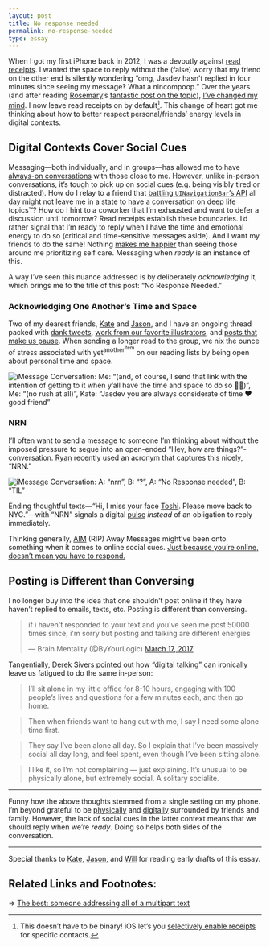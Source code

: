 ```yaml
---
layout: post
title: No response needed
permalink: no-response-needed
type: essay
---
```


When I got my first iPhone back in 2012, I was a devoutly against [read receipts](https://twitter.com/_Cooper/status/677163779373797376). I wanted the space to reply without the (false) worry that my friend on the other end is silently wondering “omg, Jasdev hasn’t replied in four minutes since seeing my message‽ What a nincompoop.” Over the years (and after reading [Rosemary](https://twitter.com/rosadona)’s [fantastic post on the topic](http://hellogiggles.com/love-sex/friends/read-receipts-help-set-boundaries-relationships/)), [I’ve changed my mind](https://twitter.com/jasdev/status/716810286980808704). I now leave read receipts on by default[^1]. This change of heart got me thinking about how to better respect personal/friends’ energy levels in digital contexts.

## Digital Contexts Cover Social Cues

Messaging—both individually, and in groups—has allowed me to have [always-on conversations](/always-on-conversations) with those close to me. However, unlike in-person conversations, it’s tough to pick up on social cues (e.g. being visibly tired or distracted). How do I relay to  a friend that [battling `UINavigationBar`’s API](https://twitter.com/jasdev/status/893578963121041409) all day might not leave me in a state to have a conversation on deep life topics™? How do I hint to a coworker that I’m exhausted and want to defer a discussion until tomorrow? Read receipts establish these boundaries. I’d rather signal that I’m ready to reply when I have the time and emotional energy to do so (critical and time-sensitive messages aside). And I want my friends to do the same! Nothing [makes me happier](https://twitter.com/jasdev/status/883521405803016192) than seeing those around me prioritizing self care. Messaging when _ready_ is an instance of this.

A way I’ve seen this nuance addressed is by deliberately *acknowledging* it, which brings me to the title of this post: “No Response Needed.”

### Acknowledging One Another’s Time and Space

Two of my dearest friends, [Kate](https://twitter.com/katelikestoread) and [Jason](https://twitter.com/jasonbrennan/), and I have an ongoing thread packed with [dank tweets](https://twitter.com/exploreasyraf/status/884778801263136769), [work from our favorite illustrators](https://www.instagram.com/p/BVMIFVvBzhe/), and [posts that make us pause](https://twitter.com/jasdev/status/906596468873728000). When sending a longer read to the group, we nix the ounce of stress associated with yet<sup>another<sup>item</sup></sup> on our reading lists by being open about personal time and space.

![iMessage Conversation: Me: “(and, of course, I send that link with the intention of getting to it when y’all have the time and space to do so 🙌🏽)”, Me: “(no rush at all)”, Kate: “Jasdev you are always considerate of time ❤️ good friend”](/public/images/time_and_space_to_reply.png)

### NRN

I’ll often want to send a message to someone I’m thinking about without the imposed pressure to segue into an open-ended “Hey, how are things?”-conversation. [Ryan](https://twitter.com/ryandawidjan) recently used an acronym that captures this nicely, “NRN.”

![iMessage Conversation: A: “nrn”, B: “?”, A: “No Response needed”, B: “TIL”](/public/images/nrn.png)

Ending thoughtful texts—“Hi, I miss your face [Toshi](https://www.instagram.com/toshinoguchi). Please move back to NYC.”—with “NRN” signals a digital [pulse](https://twitter.com/jasdev/status/849637857169952768) _instead_ of an obligation to reply immediately.

Thinking generally, [AIM](https://en.wikipedia.org/wiki/AOL_Instant_Messenger) (RIP) Away Messages might’ve been onto something when it comes to online social cues. [Just because you’re online, doesn’t mean you have to respond.](https://twitter.com/nbashaw/status/816779171472912384)

## Posting is Different than Conversing

I no longer buy into the idea that one shouldn’t post online if they have haven’t replied to emails, texts, etc. Posting is different than conversing.

<blockquote class="twitter-tweet" data-lang="en"><p lang="en" dir="ltr">if i haven&#39;t responded to your text and you&#39;ve seen me post 50000 times since, i&#39;m sorry but posting and talking are different energies</p>&mdash; Brain Mentality (@ByYourLogic) <a href="https://twitter.com/ByYourLogic/status/842611643909652481">March 17, 2017</a></blockquote> <script async src="//platform.twitter.com/widgets.js" charset="utf-8"></script>

Tangentially, [Derek Sivers pointed out](https://sivers.org/soso) how “digital talking” can ironically leave us fatigued to do the same in-person:

> I’ll sit alone in my little office for 8-10 hours, engaging with 100 people’s lives and questions for a few minutes each, and then go home.

> Then when friends want to hang out with me, I say I need some alone time first.

> They say I’ve been alone all day. So I explain that I’ve been massively social all day long, and feel spent, even though I’ve been sitting alone.

> I like it, so I’m not complaining — just explaining. It’s unusual to be physically alone, but extremely social. A solitary socialite.

---

Funny how the above thoughts stemmed from a single setting on my phone. I’m beyond grateful to be [physically](/thoughts/2017-4-16) and [digitally](https://twitter.com/jasdev/status/891336723984244739) surrounded by friends and family. However, the lack of social cues in the latter context means that we should reply when we’re _ready_. Doing so helps both sides of the conversation.

---

Special thanks to [Kate](https://twitter.com/katelikestoread), [Jason](https://twitter.com/jasonbrennan), and [Will](https://twitter.com/ws) for reading early drafts of this essay.

## Related Links and Footnotes:

⇒ [The best: someone addressing all of a multipart text](https://twitter.com/emilywithcurls/status/902162621033574401)

[^1]: This doesn’t have to be binary! iOS let’s you [selectively enable receipts](https://twitter.com/jasdev/status/787856251199905792) for specific contacts.
